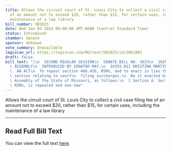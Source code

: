 ```yaml
---
title: Allows the circuit court of St. Louis City to collect a civil case filing fee
  of an amount not to exceed $20, rather than $15, for certain uses, including the
  maintenance of a law library
bill_number: SB1023
date: Wed Jan 03 2024 00:00:00 GMT-0600 (Central Standard Time)
status: Introduced
chamber: Senate
sponsor: Unknown
vote_summary: Unavailable
legiscan_url: https://legiscan.com/MO/text/SB1023/id/2861981
draft: false
bill_text: "|\n  SECOND REGULAR SESSION\n  SENATE BILL NO. 1023\n  102ND GENERA L\
  \ ASSEMBLY\n  INTRODUCED BY SENATOR MAY.\n  3435S.01I KRISTINA MARTIN, Secretary\n\
  \  AN ACT\n  To repeal section 488.426, RSMo, and to enact in lieu thereof one new\
  \ section relating to court\n  filing surcharges.\n  Be it enacted by the General\
  \ Assembly of the State of Missouri, as follows:\n  1 Section A. Section 488.426,\
  \ RSMo, is repealed and one new"
---
```

Allows the circuit court of St. Louis City to collect a civil case filing fee of an amount not to exceed $20, rather than $15, for certain uses, including the maintenance of a law library

---

## Read Full Bill Text

You can view the full text [here](https://legiscan.com/MO/text/SB1023/id/2861981).
